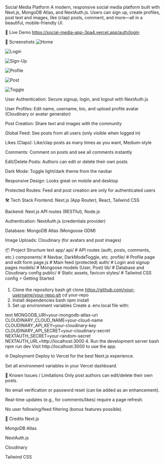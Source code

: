 Social Media Platform
A modern, responsive social media platform built with Next.js, MongoDB Atlas, and NextAuth.js.
Users can sign up, create profiles, post text and images, like (clap) posts, comment, and more—all in a beautiful, mobile-friendly UI.

🚀 Live Demo
https://social-media-app-3pa4.vercel.app/auth/login

📸 Screenshots
![Home](./public/screenshots/home.png)

![Login](./public/screenshots/login.png)

![Sign-Up](./public/screenshots/signup.png)

![Profile](./public/screenshots/profile.png)

![Post](./public/screenshots/post.png)

![ Toggle](./public/screenshots/darkMode.png)

User Authentication: Secure signup, login, and logout with NextAuth.js

User Profiles: Edit name, username, bio, and upload profile avatar (Cloudinary or avatar generator)

Post Creation: Share text and images with the community

Global Feed: See posts from all users (only visible when logged in)

Likes (Claps): Like/clap posts as many times as you want, Medium-style

Comments: Comment on posts and see all comments instantly

Edit/Delete Posts: Authors can edit or delete their own posts

Dark Mode: Toggle light/dark theme from the navbar

Responsive Design: Looks great on mobile and desktop

Protected Routes: Feed and post creation are only for authenticated users

🛠️ Tech Stack
Frontend: Next.js (App Router), React, Tailwind CSS

Backend: Next.js API routes (RESTful), Node.js

Authentication: NextAuth.js (credentials provider)

Database: MongoDB Atlas (Mongoose ODM)

Image Uploads: Cloudinary (for avatars and post images)

📦 Project Structure
text
app/
  api/           # API routes (auth, posts, comments, etc.)
  components/    # Navbar, DarkModeToggle, etc.
  profile/       # Profile page and edit form
  page.js        # Main feed (protected)
  auth/          # Login and signup pages
models/          # Mongoose models (User, Post)
lib/             # Database and Cloudinary config
public/          # Static assets, favicon
styles/          # Tailwind CSS config
⚡ Getting Started
1. Clone the repository
bash
git clone https://github.com/your-username/your-repo.git
cd your-repo
2. Install dependencies
bash
npm install
3. Set up environment variables
Create a .env.local file with:

text
MONGODB_URI=your-mongodb-atlas-uri
CLOUDINARY_CLOUD_NAME=your-cloud-name
CLOUDINARY_API_KEY=your-cloudinary-key
CLOUDINARY_API_SECRET=your-cloudinary-secret
NEXTAUTH_SECRET=your-random-secret
NEXTAUTH_URL=http://localhost:3000
4. Run the development server
bash
npm run dev
Visit http://localhost:3000 to use the app.

🌐 Deployment
Deploy to Vercel for the best Next.js experience.

Set all environment variables in your Vercel dashboard.

📝 Known Issues / Limitations
Only post authors can edit/delete their own posts.

No email verification or password reset (can be added as an enhancement).

Real-time updates (e.g., for comments/likes) require a page refresh.

No user following/feed filtering (bonus features possible).

🙏 Credits
Next.js

MongoDB Atlas

NextAuth.js

Cloudinary

Tailwind CSS

